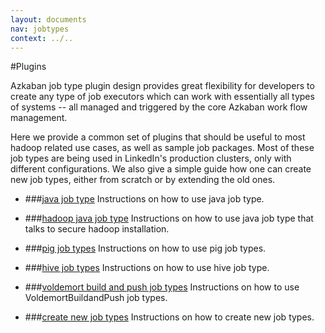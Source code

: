 ```yaml
---
layout: documents
nav: jobtypes
context: ../..
---
```

#Plugins

Azkaban job type plugin design provides great flexibility for developers to create any type of job executors 
which can work with essentially all types of systems -- all managed and triggered by the core Azkaban work flow management.

Here we provide a common set of plugins that should be useful to most hadoop related use cases, as well as sample job packages. Most of these job types are being used in LinkedIn's production clusters, only with different configurations.
We also give a simple guide how one can create new job types, either from scratch or by extending the old ones.

* ###[java job type](./javatype.html)
	Instructions on how to use java job type.

* ###[hadoop java job type](./hadoopjavatype.html)
	Instructions on how to use java job type that talks to secure hadoop installation.
	
* ###[pig job types](./pigtype.html)
	Instructions on how to use pig job types.

* ###[hive job types](./hivetype.html)
	Instructions on how to use hive job type.
	
* ###[voldemort build and push job types](./voldemortbuildandpushtype.html)
	Instructions on how to use VoldemortBuildandPush job types.
	
* ###[create new job types](./createnewjobtypes.html)
	Instructions on how to create new job types.